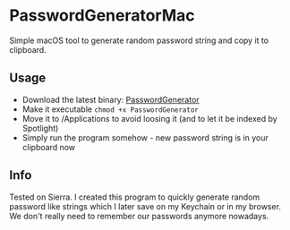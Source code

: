 # PasswordGeneratorMac
Simple macOS tool to generate random password string and copy it to clipboard.

## Usage
* Download the latest binary: [PasswordGenerator](https://github.com/indywidualny/PasswordGeneratorMac/releases/latest)
* Make it executable `chmod +x PasswordGenerator`
* Move it to /Applications to avoid loosing it (and to let it be indexed by Spotlight)
* Simply run the program somehow - new password string is in your clipboard now

## Info
Tested on Sierra. I created this program to quickly generate random password like strings which I later save on my Keychain or in my browser. We don't really need to remember our passwords anymore nowadays.